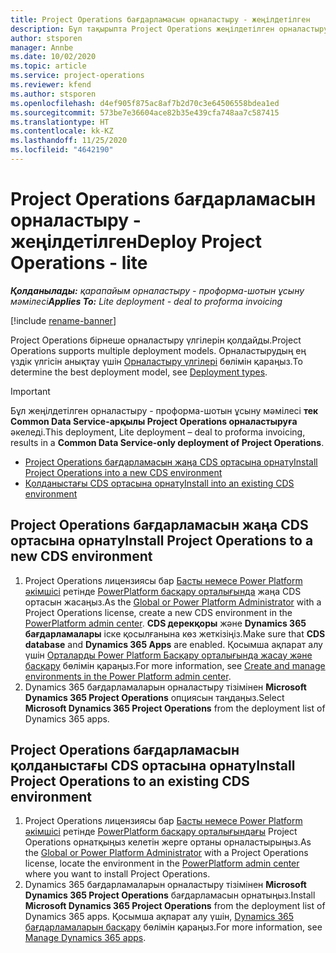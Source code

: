 ```yaml
---
title: Project Operations бағдарламасын орналастыру - жеңілдетілген
description: Бұл тақырыпта Project Operations жеңілдетілген орналастыру бағдарламасын орнату амалы туралы ақпарат берілген - проформа-шотын ұсыну мәмілесі.
author: stsporen
manager: Annbe
ms.date: 10/02/2020
ms.topic: article
ms.service: project-operations
ms.reviewer: kfend
ms.author: stsporen
ms.openlocfilehash: d4ef905f875ac8af7b2d70c3e64506558bdea1ed
ms.sourcegitcommit: 573be7e36604ace82b35e439cfa748aa7c587415
ms.translationtype: HT
ms.contentlocale: kk-KZ
ms.lasthandoff: 11/25/2020
ms.locfileid: "4642190"
---
```

# <a name="deploy-project-operations---lite"></a><span data-ttu-id="4af24-103">Project Operations бағдарламасын орналастыру - жеңілдетілген</span><span class="sxs-lookup"><span data-stu-id="4af24-103">Deploy Project Operations - lite</span></span>

<span data-ttu-id="4af24-104">_**Қолданылады:** қарапайым орналастыру - проформа-шотын ұсыну мәмілесі_</span><span class="sxs-lookup"><span data-stu-id="4af24-104">_**Applies To:** Lite deployment - deal to proforma invoicing_</span></span>

[!include [rename-banner](~/includes/cc-data-platform-banner.md)]

<span data-ttu-id="4af24-105">Project Operations бірнеше орналастыру үлгілерін қолдайды.</span><span class="sxs-lookup"><span data-stu-id="4af24-105">Project Operations supports multiple deployment models.</span></span> <span data-ttu-id="4af24-106">Орналастырудың ең үздік үлгісін анықтау үшін [Орналастыру үлгілері](determine-deployment-type.md) бөлімін қараңыз.</span><span class="sxs-lookup"><span data-stu-id="4af24-106">To determine the best deployment model, see [Deployment types](determine-deployment-type.md).</span></span>


> [!IMPORTANT]
> <span data-ttu-id="4af24-107">Бұл жеңілдетілген орналастыру - проформа-шотын ұсыну мәмілесі **тек Common Data Service-арқылы Project Operations орналастыруға** әкеледі.</span><span class="sxs-lookup"><span data-stu-id="4af24-107">This deployment, Lite deployment – deal to proforma invoicing, results in a **Common Data Service-only deployment of Project Operations**.</span></span>

- [<span data-ttu-id="4af24-108">Project Operations бағдарламасын жаңа CDS ортасына орнату</span><span class="sxs-lookup"><span data-stu-id="4af24-108">Install Project Operations into a new CDS environment</span></span>](#new)
- [<span data-ttu-id="4af24-109">Қолданыстағы CDS ортасына орнату</span><span class="sxs-lookup"><span data-stu-id="4af24-109">Install into an existing CDS environment</span></span>](#existing)



## <a name="install-project-operations-to-a-new-cds-environment"></a><a name="new"></a><span data-ttu-id="4af24-110">Project Operations бағдарламасын жаңа CDS ортасына орнату</span><span class="sxs-lookup"><span data-stu-id="4af24-110">Install Project Operations to a new CDS environment</span></span>

1. <span data-ttu-id="4af24-111">Project Operations лицензиясы бар [Басты немесе Power Platform әкімшісі](https://docs.microsoft.com/power-platform/admin/global-service-administrators-can-administer-without-license) ретінде [PowerPlatform басқару орталығында](https://admin.powerplatform.com) жаңа CDS ортасын жасаңыз.</span><span class="sxs-lookup"><span data-stu-id="4af24-111">As the [Global or Power Platform Administrator](https://docs.microsoft.com/power-platform/admin/global-service-administrators-can-administer-without-license) with a Project Operations license, create a new CDS environment in the [PowerPlatform admin center](https://admin.powerplatform.com).</span></span> <span data-ttu-id="4af24-112">**CDS дерекқоры** және **Dynamics 365 бағдарламалары** іске қосылғанына көз жеткізіңіз.</span><span class="sxs-lookup"><span data-stu-id="4af24-112">Make sure that **CDS database** and **Dynamics 365 Apps** are enabled.</span></span> <span data-ttu-id="4af24-113">Қосымша ақпарат алу үшін [Орталарды Power Platform Басқару орталығында жасау және басқару](https://docs.microsoft.com/power-platform/admin/create-environment#create-an-environment-in-the-power-platform-admin-center) бөлімін қараңыз.</span><span class="sxs-lookup"><span data-stu-id="4af24-113">For more information, see [Create and manage environments in the Power Platform admin center](https://docs.microsoft.com/power-platform/admin/create-environment#create-an-environment-in-the-power-platform-admin-center).</span></span>
2. <span data-ttu-id="4af24-114">Dynamics 365 бағдарламаларын орналастыру тізімінен **Microsoft Dynamics 365 Project Operations** опциясын таңдаңыз.</span><span class="sxs-lookup"><span data-stu-id="4af24-114">Select **Microsoft Dynamics 365 Project Operations** from the deployment list of Dynamics 365 apps.</span></span>


## <a name="install-project-operations-to-an-existing-cds-environment"></a><a name="existing"></a><span data-ttu-id="4af24-115">Project Operations бағдарламасын қолданыстағы CDS ортасына орнату</span><span class="sxs-lookup"><span data-stu-id="4af24-115">Install Project Operations to an existing CDS environment</span></span>

1. <span data-ttu-id="4af24-116">Project Operations лицензиясы бар [Басты немесе Power Platform әкімшісі](https://docs.microsoft.com/power-platform/admin/global-service-administrators-can-administer-without-license) ретінде [PowerPlatform басқару орталығындағы](https://admin.powerplatform.com) Project Operations орнатқыңыз келетін жерге ортаны орналастырыңыз.</span><span class="sxs-lookup"><span data-stu-id="4af24-116">As the [Global or Power Platform Administrator](https://docs.microsoft.com/power-platform/admin/global-service-administrators-can-administer-without-license) with a Project Operations license, locate the environment in the [PowerPlatform admin center](https://admin.powerplatform.com) where you want to install Project Operations.</span></span>
2. <span data-ttu-id="4af24-117">Dynamics 365 бағдарламаларын орналастыру тізімінен **Microsoft Dynamics 365 Project Operations** бағдарламасын орнатыңыз.</span><span class="sxs-lookup"><span data-stu-id="4af24-117">Install **Microsoft Dynamics 365 Project Operations** from the deployment list of Dynamics 365 apps.</span></span> <span data-ttu-id="4af24-118">Қосымша ақпарат алу үшін, [Dynamics 365 бағдарламаларын басқару](https://docs.microsoft.com/power-platform/admin/manage-apps) бөлімін қараңыз.</span><span class="sxs-lookup"><span data-stu-id="4af24-118">For more information, see [Manage Dynamics 365 apps](https://docs.microsoft.com/power-platform/admin/manage-apps).</span></span>


